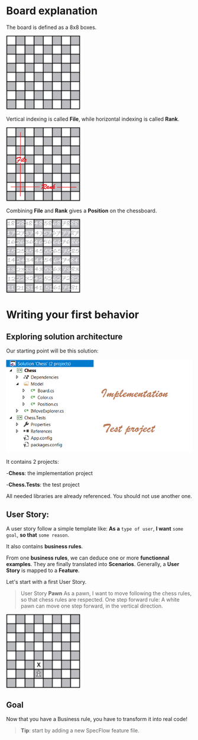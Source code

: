  
# Board explanation
The board is defined as a 8x8 boxes.

<img src='Images/EmptyBoard.png' width='200px' />

Vertical indexing is called **File**, while horizontal indexing is called **Rank**.

<img src='Images/FileRankBoard.png' width='200px' />

Combining **File** and **Rank** gives a **Position** on the chessboard.

<img src='Images/Board.png' width='200px' />

# Writing your first behavior

## Exploring solution architecture

Our starting point will be this solution:

![Initial solution](Images/InitialSolution.png)

It contains 2 projects:

-**Chess**: the implementation project

-**Chess.Tests**: the test project


All needed libraries are already referenced. You should not use another one.

## User Story: 

A user story follow a simple template like:
**As a** ```type of user```, **I want** ```some goal```, **so that** ```some reason```.

It also contains **business rules**.

From one **business rules**, we can deduce one or more **functionnal examples**. They are finally translated into **Scenarios**. Generally, a **User Story** is mapped to a **Feature**.

Let's start with a first User Story.

>User Story **Pawn**
As a pawn, I want to move following the chess rules, so that chess rules are respected.
One step forward rule: A white pawn can move one step forward, in the vertical direction.

<img src='Images/Pawn-1.png' width='200px' />

## Goal
Now that you have a Business rule, you have to transform it into real code!
>**Tip**: start by adding a new SpecFlow feature file.